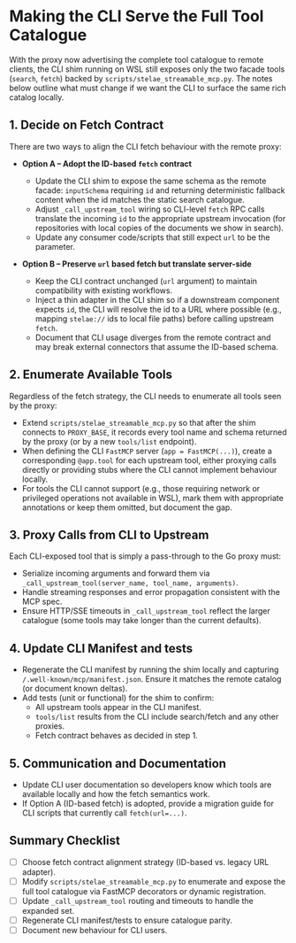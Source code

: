 # Making the CLI Serve the Full Tool Catalogue

With the proxy now advertising the complete tool catalogue to remote clients, the CLI shim running on WSL still exposes only the two facade tools (`search`, `fetch`) backed by `scripts/stelae_streamable_mcp.py`. The notes below outline what must change if we want the CLI to surface the same rich catalog locally.

## 1. Decide on Fetch Contract

There are two ways to align the CLI fetch behaviour with the remote proxy:

- **Option A – Adopt the ID-based `fetch` contract**
  - Update the CLI shim to expose the same schema as the remote facade: `inputSchema` requiring `id` and returning deterministic fallback content when the id matches the static search catalogue.
  - Adjust `_call_upstream_tool` wiring so CLI-level `fetch` RPC calls translate the incoming `id` to the appropriate upstream invocation (for repositories with local copies of the documents we show in search).
  - Update any consumer code/scripts that still expect `url` to be the parameter.

- **Option B – Preserve `url` based fetch but translate server-side**
  - Keep the CLI contract unchanged (`url` argument) to maintain compatibility with existing workflows.
  - Inject a thin adapter in the CLI shim so if a downstream component expects `id`, the CLI will resolve the id to a URL where possible (e.g., mapping `stelae://` ids to local file paths) before calling upstream `fetch`.
  - Document that CLI usage diverges from the remote contract and may break external connectors that assume the ID-based schema.

## 2. Enumerate Available Tools

Regardless of the fetch strategy, the CLI needs to enumerate all tools seen by the proxy:

- Extend `scripts/stelae_streamable_mcp.py` so that after the shim connects to `PROXY_BASE`, it records every tool name and schema returned by the proxy (or by a new `tools/list` endpoint).
- When defining the CLI `FastMCP` server (`app = FastMCP(...)`), create a corresponding `@app.tool` for each upstream tool, either proxying calls directly or providing stubs where the CLI cannot implement behaviour locally.
- For tools the CLI cannot support (e.g., those requiring network or privileged operations not available in WSL), mark them with appropriate annotations or keep them omitted, but document the gap.

## 3. Proxy Calls from CLI to Upstream

Each CLI-exposed tool that is simply a pass-through to the Go proxy must:

- Serialize incoming arguments and forward them via `_call_upstream_tool(server_name, tool_name, arguments)`.
- Handle streaming responses and error propagation consistent with the MCP spec.
- Ensure HTTP/SSE timeouts in `_call_upstream_tool` reflect the larger catalogue (some tools may take longer than the current defaults).

## 4. Update CLI Manifest and tests

- Regenerate the CLI manifest by running the shim locally and capturing `/.well-known/mcp/manifest.json`. Ensure it matches the remote catalog (or document known deltas).
- Add tests (unit or functional) for the shim to confirm:
  - All upstream tools appear in the CLI manifest.
  - `tools/list` results from the CLI include search/fetch and any other proxies.
  - Fetch contract behaves as decided in step 1.

## 5. Communication and Documentation

- Update CLI user documentation so developers know which tools are available locally and how the fetch semantics work.
- If Option A (ID-based fetch) is adopted, provide a migration guide for CLI scripts that currently call `fetch(url=...)`.

## Summary Checklist

- [ ] Choose fetch contract alignment strategy (ID-based vs. legacy URL adapter).
- [ ] Modify `scripts/stelae_streamable_mcp.py` to enumerate and expose the full tool catalogue via FastMCP decorators or dynamic registration.
- [ ] Update `_call_upstream_tool` routing and timeouts to handle the expanded set.
- [ ] Regenerate CLI manifest/tests to ensure catalogue parity.
- [ ] Document new behaviour for CLI users.
